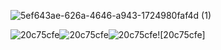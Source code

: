 
![5ef643ae-626a-4646-a943-1724980faf4d (1)](https://github.com/Vampxxbi/Vampxxbi/assets/153141743/90fe4127-81f6-480d-85a0-eaadbc9842b9)

![20c75cfe](https://github.com/Vampxxbi/Vampxxbi/assets/153141743/fbefcfb6-900d-4ab4-a214-39590f5576a7)![20c75cfe](https://github.com/Vampxxbi/Vampxxbi/assets/153141743/ca43d2ce-6734-40fe-9695-57d02efb9637)![20c75cfe](https://github.com/Vampxxbi/Vampxxbi/assets/153141743/3c3df58e-abe6-4ffa-8736-2a514254b0e2)![20c75cfe]


 



                                                       


